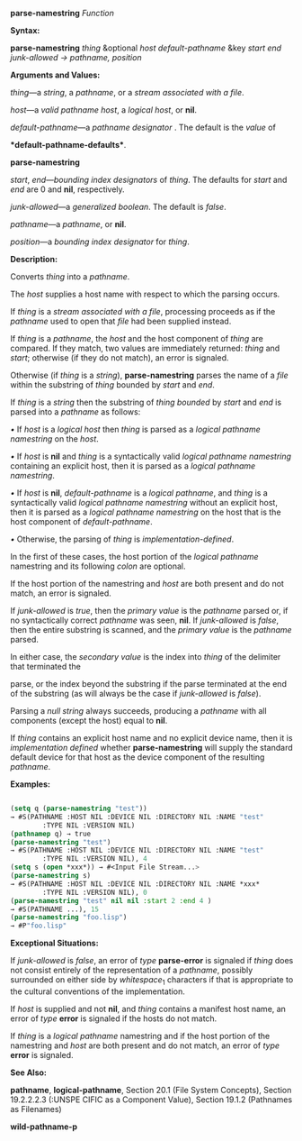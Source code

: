 **parse-namestring** *Function* 



**Syntax:** 



**parse-namestring** *thing* &amp;optional *host default-pathname* &amp;key *start end junk-allowed → pathname, position* 



**Arguments and Values:** 



*thing*—a *string*, a *pathname*, or a *stream associated with a file*. 



*host*—a *valid pathname host*, a *logical host*, or **nil**. 



*default-pathname*—a *pathname designator* . The default is the *value* of 



**\*default-pathname-defaults\***. 







 



 



**parse-namestring** 



*start*, *end*—*bounding index designators* of *thing*. The defaults for *start* and *end* are 0 and **nil**, respectively. 



*junk-allowed*—a *generalized boolean*. The default is *false*. 



*pathname*—a *pathname*, or **nil**. 



*position*—a *bounding index designator* for *thing*. 



**Description:** 



Converts *thing* into a *pathname*. 



The *host* supplies a host name with respect to which the parsing occurs. 



If *thing* is a *stream associated with a file*, processing proceeds as if the *pathname* used to open that *file* had been supplied instead. 



If *thing* is a *pathname*, the *host* and the host component of *thing* are compared. If they match, two values are immediately returned: *thing* and *start*; otherwise (if they do not match), an error is signaled. 



Otherwise (if *thing* is a *string*), **parse-namestring** parses the name of a *file* within the substring of *thing* bounded by *start* and *end*. 



If *thing* is a *string* then the substring of *thing bounded* by *start* and *end* is parsed into a *pathname* as follows: 



*•* If *host* is a *logical host* then *thing* is parsed as a *logical pathname namestring* on the *host*. 



*•* If *host* is **nil** and *thing* is a syntactically valid *logical pathname namestring* containing an explicit host, then it is parsed as a *logical pathname namestring*. 



*•* If *host* is **nil**, *default-pathname* is a *logical pathname*, and *thing* is a syntactically valid *logical pathname namestring* without an explicit host, then it is parsed as a *logical pathname namestring* on the host that is the host component of *default-pathname*. 



*•* Otherwise, the parsing of *thing* is *implementation-defined*. 



In the first of these cases, the host portion of the *logical pathname* namestring and its following *colon* are optional. 



If the host portion of the namestring and *host* are both present and do not match, an error is signaled. 



If *junk-allowed* is *true*, then the *primary value* is the *pathname* parsed or, if no syntactically correct *pathname* was seen, **nil**. If *junk-allowed* is *false*, then the entire substring is scanned, and the *primary value* is the *pathname* parsed. 



In either case, the *secondary value* is the index into *thing* of the delimiter that terminated the 



 



 



parse, or the index beyond the substring if the parse terminated at the end of the substring (as will always be the case if *junk-allowed* is *false*). 



Parsing a *null string* always succeeds, producing a *pathname* with all components (except the host) equal to **nil**. 



If *thing* contains an explicit host name and no explicit device name, then it is *implementation defined* whether **parse-namestring** will supply the standard default device for that host as the device component of the resulting *pathname*. 



**Examples:**
```lisp

(setq q (parse-namestring "test")) 
→ #S(PATHNAME :HOST NIL :DEVICE NIL :DIRECTORY NIL :NAME "test" 
		:TYPE NIL :VERSION NIL) 
(pathnamep q) → true 
(parse-namestring "test") 
→ #S(PATHNAME :HOST NIL :DEVICE NIL :DIRECTORY NIL :NAME "test" 
		:TYPE NIL :VERSION NIL), 4 
(setq s (open *xxx*)) → #<Input File Stream...> 
(parse-namestring s) 
→ #S(PATHNAME :HOST NIL :DEVICE NIL :DIRECTORY NIL :NAME *xxx* 
		:TYPE NIL :VERSION NIL), 0 
(parse-namestring "test" nil nil :start 2 :end 4 ) 
→ #S(PATHNAME ...), 15 
(parse-namestring "foo.lisp") 
→ #P"foo.lisp" 

```
**Exceptional Situations:** 



If *junk-allowed* is *false*, an error of *type* **parse-error** is signaled if *thing* does not consist entirely of the representation of a *pathname*, possibly surrounded on either side by *whitespace*<sub>1</sub> characters if that is appropriate to the cultural conventions of the implementation. 



If *host* is supplied and not **nil**, and *thing* contains a manifest host name, an error of *type* **error** is signaled if the hosts do not match. 



If *thing* is a *logical pathname* namestring and if the host portion of the namestring and *host* are both present and do not match, an error of *type* **error** is signaled. 



**See Also:** 



**pathname**, **logical-pathname**, Section 20.1 (File System Concepts), Section 19.2.2.2.3 (:UNSPE CIFIC as a Component Value), Section 19.1.2 (Pathnames as Filenames) 







 



 



**wild-pathname-p** 



